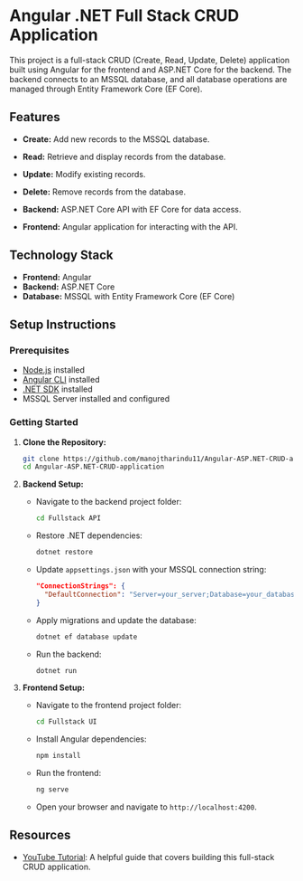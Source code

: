 # Angular .NET Full Stack CRUD Application

This project is a full-stack CRUD (Create, Read, Update, Delete) application built using Angular for the frontend and ASP.NET Core for the backend. The backend connects to an MSSQL database, and all database operations are managed through Entity Framework Core (EF Core).

## Features

- **Create:** Add new records to the MSSQL database.
- **Read:** Retrieve and display records from the database.
- **Update:** Modify existing records.
- **Delete:** Remove records from the database.


- **Backend:** ASP.NET Core API with EF Core for data access.
- **Frontend:** Angular application for interacting with the API.

## Technology Stack

- **Frontend:** Angular
- **Backend:** ASP.NET Core
- **Database:** MSSQL with Entity Framework Core (EF Core)

## Setup Instructions

### Prerequisites

- [Node.js](https://nodejs.org/) installed
- [Angular CLI](https://angular.io/cli) installed
- [.NET SDK](https://dotnet.microsoft.com/download) installed
- MSSQL Server installed and configured

### Getting Started

1. **Clone the Repository:**

   ```bash
   git clone https://github.com/manojtharindu11/Angular-ASP.NET-CRUD-application.git
   cd Angular-ASP.NET-CRUD-application
   ```

2. **Backend Setup:**

   - Navigate to the backend project folder:

     ```bash
     cd Fullstack API
     ```

   - Restore .NET dependencies:

     ```bash
     dotnet restore
     ```

   - Update `appsettings.json` with your MSSQL connection string:

     ```json
     "ConnectionStrings": {
       "DefaultConnection": "Server=your_server;Database=your_database;User Id=your_username;Password=your_password;"
     }
     ```

   - Apply migrations and update the database:

     ```bash
     dotnet ef database update
     ```

   - Run the backend:

     ```bash
     dotnet run
     ```

3. **Frontend Setup:**

   - Navigate to the frontend project folder:

     ```bash
     cd Fullstack UI
     ```

   - Install Angular dependencies:

     ```bash
     npm install
     ```

   - Run the frontend:

     ```bash
     ng serve
     ```

   - Open your browser and navigate to `http://localhost:4200`.

## Resources

- [YouTube Tutorial](https://youtu.be/CdE6rVfPJ9I?si=M8dcNZhJLhjCEoug): A helpful guide that covers building this full-stack CRUD application.

